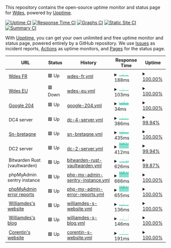 This repository contains the open-source uptime monitor and status page for [Wdes](https://wdes.fr), powered by [Upptime](https://github.com/upptime/upptime).

[![Uptime CI](https://github.com/wdes/status/workflows/Uptime%20CI/badge.svg)](https://github.com/wdes/status/actions?query=workflow%3A%22Uptime+CI%22)
[![Response Time CI](https://github.com/wdes/status/workflows/Response%20Time%20CI/badge.svg)](https://github.com/wdes/status/actions?query=workflow%3A%22Response+Time+CI%22)
[![Graphs CI](https://github.com/wdes/status/workflows/Graphs%20CI/badge.svg)](https://github.com/wdes/status/actions?query=workflow%3A%22Graphs+CI%22)
[![Static Site CI](https://github.com/wdes/status/workflows/Static%20Site%20CI/badge.svg)](https://github.com/wdes/status/actions?query=workflow%3A%22Static+Site+CI%22)
[![Summary CI](https://github.com/wdes/status/workflows/Summary%20CI/badge.svg)](https://github.com/wdes/status/actions?query=workflow%3A%22Summary+CI%22)

With [Upptime](https://upptime.js.org), you can get your own unlimited and free uptime monitor and status page, powered entirely by a GitHub repository. We use [Issues](https://github.com/wdes/status/issues) as incident reports, [Actions](https://github.com/wdes/status/actions) as uptime monitors, and [Pages](https://status.datacenters.network) for the status page.

<!--start: status pages-->
<!-- This summary is generated by Upptime (https://github.com/upptime/upptime) -->
<!-- Do not edit this manually, your changes will be overwritten -->
<!-- prettier-ignore -->
| URL | Status | History | Response Time | Uptime |
| --- | ------ | ------- | ------------- | ------ |
| <img alt="" src="https://favicons.githubusercontent.com/wdes.fr" height="13"> [Wdes FR](https://wdes.fr) | 🟩 Up | [wdes-fr.yml](https://github.com/wdes/status/commits/HEAD/history/wdes-fr.yml) | <details><summary><img alt="Response time graph" src="./graphs/wdes-fr/response-time-week.png" height="20"> 188ms</summary><br><a href="https://status.datacenters.network/history/wdes-fr"><img alt="Response time 437" src="https://img.shields.io/endpoint?url=https%3A%2F%2Fraw.githubusercontent.com%2Fwdes%2Fstatus%2FHEAD%2Fapi%2Fwdes-fr%2Fresponse-time.json"></a><br><a href="https://status.datacenters.network/history/wdes-fr"><img alt="24-hour response time 174" src="https://img.shields.io/endpoint?url=https%3A%2F%2Fraw.githubusercontent.com%2Fwdes%2Fstatus%2FHEAD%2Fapi%2Fwdes-fr%2Fresponse-time-day.json"></a><br><a href="https://status.datacenters.network/history/wdes-fr"><img alt="7-day response time 188" src="https://img.shields.io/endpoint?url=https%3A%2F%2Fraw.githubusercontent.com%2Fwdes%2Fstatus%2FHEAD%2Fapi%2Fwdes-fr%2Fresponse-time-week.json"></a><br><a href="https://status.datacenters.network/history/wdes-fr"><img alt="30-day response time 192" src="https://img.shields.io/endpoint?url=https%3A%2F%2Fraw.githubusercontent.com%2Fwdes%2Fstatus%2FHEAD%2Fapi%2Fwdes-fr%2Fresponse-time-month.json"></a><br><a href="https://status.datacenters.network/history/wdes-fr"><img alt="1-year response time 437" src="https://img.shields.io/endpoint?url=https%3A%2F%2Fraw.githubusercontent.com%2Fwdes%2Fstatus%2FHEAD%2Fapi%2Fwdes-fr%2Fresponse-time-year.json"></a></details> | <details><summary><a href="https://status.datacenters.network/history/wdes-fr">100.00%</a></summary><a href="https://status.datacenters.network/history/wdes-fr"><img alt="All-time uptime 99.60%" src="https://img.shields.io/endpoint?url=https%3A%2F%2Fraw.githubusercontent.com%2Fwdes%2Fstatus%2FHEAD%2Fapi%2Fwdes-fr%2Fuptime.json"></a><br><a href="https://status.datacenters.network/history/wdes-fr"><img alt="24-hour uptime 100.00%" src="https://img.shields.io/endpoint?url=https%3A%2F%2Fraw.githubusercontent.com%2Fwdes%2Fstatus%2FHEAD%2Fapi%2Fwdes-fr%2Fuptime-day.json"></a><br><a href="https://status.datacenters.network/history/wdes-fr"><img alt="7-day uptime 100.00%" src="https://img.shields.io/endpoint?url=https%3A%2F%2Fraw.githubusercontent.com%2Fwdes%2Fstatus%2FHEAD%2Fapi%2Fwdes-fr%2Fuptime-week.json"></a><br><a href="https://status.datacenters.network/history/wdes-fr"><img alt="30-day uptime 100.00%" src="https://img.shields.io/endpoint?url=https%3A%2F%2Fraw.githubusercontent.com%2Fwdes%2Fstatus%2FHEAD%2Fapi%2Fwdes-fr%2Fuptime-month.json"></a><br><a href="https://status.datacenters.network/history/wdes-fr"><img alt="1-year uptime 99.60%" src="https://img.shields.io/endpoint?url=https%3A%2F%2Fraw.githubusercontent.com%2Fwdes%2Fstatus%2FHEAD%2Fapi%2Fwdes-fr%2Fuptime-year.json"></a></details>
| <img alt="" src="https://favicons.githubusercontent.com/wdes.eu" height="13"> [Wdes EU](https://wdes.eu) | 🟥 Down | [wdes-eu.yml](https://github.com/wdes/status/commits/HEAD/history/wdes-eu.yml) | <details><summary><img alt="Response time graph" src="./graphs/wdes-eu/response-time-week.png" height="20"> 103ms</summary><br><a href="https://status.datacenters.network/history/wdes-eu"><img alt="Response time 310" src="https://img.shields.io/endpoint?url=https%3A%2F%2Fraw.githubusercontent.com%2Fwdes%2Fstatus%2FHEAD%2Fapi%2Fwdes-eu%2Fresponse-time.json"></a><br><a href="https://status.datacenters.network/history/wdes-eu"><img alt="24-hour response time 96" src="https://img.shields.io/endpoint?url=https%3A%2F%2Fraw.githubusercontent.com%2Fwdes%2Fstatus%2FHEAD%2Fapi%2Fwdes-eu%2Fresponse-time-day.json"></a><br><a href="https://status.datacenters.network/history/wdes-eu"><img alt="7-day response time 103" src="https://img.shields.io/endpoint?url=https%3A%2F%2Fraw.githubusercontent.com%2Fwdes%2Fstatus%2FHEAD%2Fapi%2Fwdes-eu%2Fresponse-time-week.json"></a><br><a href="https://status.datacenters.network/history/wdes-eu"><img alt="30-day response time 102" src="https://img.shields.io/endpoint?url=https%3A%2F%2Fraw.githubusercontent.com%2Fwdes%2Fstatus%2FHEAD%2Fapi%2Fwdes-eu%2Fresponse-time-month.json"></a><br><a href="https://status.datacenters.network/history/wdes-eu"><img alt="1-year response time 310" src="https://img.shields.io/endpoint?url=https%3A%2F%2Fraw.githubusercontent.com%2Fwdes%2Fstatus%2FHEAD%2Fapi%2Fwdes-eu%2Fresponse-time-year.json"></a></details> | <details><summary><a href="https://status.datacenters.network/history/wdes-eu">100.00%</a></summary><a href="https://status.datacenters.network/history/wdes-eu"><img alt="All-time uptime 99.96%" src="https://img.shields.io/endpoint?url=https%3A%2F%2Fraw.githubusercontent.com%2Fwdes%2Fstatus%2FHEAD%2Fapi%2Fwdes-eu%2Fuptime.json"></a><br><a href="https://status.datacenters.network/history/wdes-eu"><img alt="24-hour uptime 100.00%" src="https://img.shields.io/endpoint?url=https%3A%2F%2Fraw.githubusercontent.com%2Fwdes%2Fstatus%2FHEAD%2Fapi%2Fwdes-eu%2Fuptime-day.json"></a><br><a href="https://status.datacenters.network/history/wdes-eu"><img alt="7-day uptime 100.00%" src="https://img.shields.io/endpoint?url=https%3A%2F%2Fraw.githubusercontent.com%2Fwdes%2Fstatus%2FHEAD%2Fapi%2Fwdes-eu%2Fuptime-week.json"></a><br><a href="https://status.datacenters.network/history/wdes-eu"><img alt="30-day uptime 100.00%" src="https://img.shields.io/endpoint?url=https%3A%2F%2Fraw.githubusercontent.com%2Fwdes%2Fstatus%2FHEAD%2Fapi%2Fwdes-eu%2Fuptime-month.json"></a><br><a href="https://status.datacenters.network/history/wdes-eu"><img alt="1-year uptime 99.96%" src="https://img.shields.io/endpoint?url=https%3A%2F%2Fraw.githubusercontent.com%2Fwdes%2Fstatus%2FHEAD%2Fapi%2Fwdes-eu%2Fuptime-year.json"></a></details>
| <img alt="" src="https://favicons.githubusercontent.com/google.com" height="13"> [Google 204](https://google.com/generate_204) | 🟩 Up | [google-204.yml](https://github.com/wdes/status/commits/HEAD/history/google-204.yml) | <details><summary><img alt="Response time graph" src="./graphs/google-204/response-time-week.png" height="20"> 34ms</summary><br><a href="https://status.datacenters.network/history/google-204"><img alt="Response time 32" src="https://img.shields.io/endpoint?url=https%3A%2F%2Fraw.githubusercontent.com%2Fwdes%2Fstatus%2FHEAD%2Fapi%2Fgoogle-204%2Fresponse-time.json"></a><br><a href="https://status.datacenters.network/history/google-204"><img alt="24-hour response time 34" src="https://img.shields.io/endpoint?url=https%3A%2F%2Fraw.githubusercontent.com%2Fwdes%2Fstatus%2FHEAD%2Fapi%2Fgoogle-204%2Fresponse-time-day.json"></a><br><a href="https://status.datacenters.network/history/google-204"><img alt="7-day response time 34" src="https://img.shields.io/endpoint?url=https%3A%2F%2Fraw.githubusercontent.com%2Fwdes%2Fstatus%2FHEAD%2Fapi%2Fgoogle-204%2Fresponse-time-week.json"></a><br><a href="https://status.datacenters.network/history/google-204"><img alt="30-day response time 33" src="https://img.shields.io/endpoint?url=https%3A%2F%2Fraw.githubusercontent.com%2Fwdes%2Fstatus%2FHEAD%2Fapi%2Fgoogle-204%2Fresponse-time-month.json"></a><br><a href="https://status.datacenters.network/history/google-204"><img alt="1-year response time 32" src="https://img.shields.io/endpoint?url=https%3A%2F%2Fraw.githubusercontent.com%2Fwdes%2Fstatus%2FHEAD%2Fapi%2Fgoogle-204%2Fresponse-time-year.json"></a></details> | <details><summary><a href="https://status.datacenters.network/history/google-204">100.00%</a></summary><a href="https://status.datacenters.network/history/google-204"><img alt="All-time uptime 100.00%" src="https://img.shields.io/endpoint?url=https%3A%2F%2Fraw.githubusercontent.com%2Fwdes%2Fstatus%2FHEAD%2Fapi%2Fgoogle-204%2Fuptime.json"></a><br><a href="https://status.datacenters.network/history/google-204"><img alt="24-hour uptime 100.00%" src="https://img.shields.io/endpoint?url=https%3A%2F%2Fraw.githubusercontent.com%2Fwdes%2Fstatus%2FHEAD%2Fapi%2Fgoogle-204%2Fuptime-day.json"></a><br><a href="https://status.datacenters.network/history/google-204"><img alt="7-day uptime 100.00%" src="https://img.shields.io/endpoint?url=https%3A%2F%2Fraw.githubusercontent.com%2Fwdes%2Fstatus%2FHEAD%2Fapi%2Fgoogle-204%2Fuptime-week.json"></a><br><a href="https://status.datacenters.network/history/google-204"><img alt="30-day uptime 100.00%" src="https://img.shields.io/endpoint?url=https%3A%2F%2Fraw.githubusercontent.com%2Fwdes%2Fstatus%2FHEAD%2Fapi%2Fgoogle-204%2Fuptime-month.json"></a><br><a href="https://status.datacenters.network/history/google-204"><img alt="1-year uptime 100.00%" src="https://img.shields.io/endpoint?url=https%3A%2F%2Fraw.githubusercontent.com%2Fwdes%2Fstatus%2FHEAD%2Fapi%2Fgoogle-204%2Fuptime-year.json"></a></details>
| <img alt="" src="https://favicons.githubusercontent.com/null" height="13"> DC4 server | 🟩 Up | [dc-4-server.yml](https://github.com/wdes/status/commits/HEAD/history/dc-4-server.yml) | <details><summary><img alt="Response time graph" src="./graphs/dc-4-server/response-time-week.png" height="20"> 386ms</summary><br><a href="https://status.datacenters.network/history/dc-4-server"><img alt="Response time 342" src="https://img.shields.io/endpoint?url=https%3A%2F%2Fraw.githubusercontent.com%2Fwdes%2Fstatus%2FHEAD%2Fapi%2Fdc-4-server%2Fresponse-time.json"></a><br><a href="https://status.datacenters.network/history/dc-4-server"><img alt="24-hour response time 394" src="https://img.shields.io/endpoint?url=https%3A%2F%2Fraw.githubusercontent.com%2Fwdes%2Fstatus%2FHEAD%2Fapi%2Fdc-4-server%2Fresponse-time-day.json"></a><br><a href="https://status.datacenters.network/history/dc-4-server"><img alt="7-day response time 386" src="https://img.shields.io/endpoint?url=https%3A%2F%2Fraw.githubusercontent.com%2Fwdes%2Fstatus%2FHEAD%2Fapi%2Fdc-4-server%2Fresponse-time-week.json"></a><br><a href="https://status.datacenters.network/history/dc-4-server"><img alt="30-day response time 374" src="https://img.shields.io/endpoint?url=https%3A%2F%2Fraw.githubusercontent.com%2Fwdes%2Fstatus%2FHEAD%2Fapi%2Fdc-4-server%2Fresponse-time-month.json"></a><br><a href="https://status.datacenters.network/history/dc-4-server"><img alt="1-year response time 342" src="https://img.shields.io/endpoint?url=https%3A%2F%2Fraw.githubusercontent.com%2Fwdes%2Fstatus%2FHEAD%2Fapi%2Fdc-4-server%2Fresponse-time-year.json"></a></details> | <details><summary><a href="https://status.datacenters.network/history/dc-4-server">99.94%</a></summary><a href="https://status.datacenters.network/history/dc-4-server"><img alt="All-time uptime 99.74%" src="https://img.shields.io/endpoint?url=https%3A%2F%2Fraw.githubusercontent.com%2Fwdes%2Fstatus%2FHEAD%2Fapi%2Fdc-4-server%2Fuptime.json"></a><br><a href="https://status.datacenters.network/history/dc-4-server"><img alt="24-hour uptime 99.58%" src="https://img.shields.io/endpoint?url=https%3A%2F%2Fraw.githubusercontent.com%2Fwdes%2Fstatus%2FHEAD%2Fapi%2Fdc-4-server%2Fuptime-day.json"></a><br><a href="https://status.datacenters.network/history/dc-4-server"><img alt="7-day uptime 99.94%" src="https://img.shields.io/endpoint?url=https%3A%2F%2Fraw.githubusercontent.com%2Fwdes%2Fstatus%2FHEAD%2Fapi%2Fdc-4-server%2Fuptime-week.json"></a><br><a href="https://status.datacenters.network/history/dc-4-server"><img alt="30-day uptime 99.98%" src="https://img.shields.io/endpoint?url=https%3A%2F%2Fraw.githubusercontent.com%2Fwdes%2Fstatus%2FHEAD%2Fapi%2Fdc-4-server%2Fuptime-month.json"></a><br><a href="https://status.datacenters.network/history/dc-4-server"><img alt="1-year uptime 99.74%" src="https://img.shields.io/endpoint?url=https%3A%2F%2Fraw.githubusercontent.com%2Fwdes%2Fstatus%2FHEAD%2Fapi%2Fdc-4-server%2Fuptime-year.json"></a></details>
| <img alt="" src="https://favicons.githubusercontent.com/sn-bretagne.net" height="13"> [Sn-bretagne](https://sn-bretagne.net/liens) | 🟩 Up | [sn-bretagne.yml](https://github.com/wdes/status/commits/HEAD/history/sn-bretagne.yml) | <details><summary><img alt="Response time graph" src="./graphs/sn-bretagne/response-time-week.png" height="20"> 435ms</summary><br><a href="https://status.datacenters.network/history/sn-bretagne"><img alt="Response time 419" src="https://img.shields.io/endpoint?url=https%3A%2F%2Fraw.githubusercontent.com%2Fwdes%2Fstatus%2FHEAD%2Fapi%2Fsn-bretagne%2Fresponse-time.json"></a><br><a href="https://status.datacenters.network/history/sn-bretagne"><img alt="24-hour response time 429" src="https://img.shields.io/endpoint?url=https%3A%2F%2Fraw.githubusercontent.com%2Fwdes%2Fstatus%2FHEAD%2Fapi%2Fsn-bretagne%2Fresponse-time-day.json"></a><br><a href="https://status.datacenters.network/history/sn-bretagne"><img alt="7-day response time 435" src="https://img.shields.io/endpoint?url=https%3A%2F%2Fraw.githubusercontent.com%2Fwdes%2Fstatus%2FHEAD%2Fapi%2Fsn-bretagne%2Fresponse-time-week.json"></a><br><a href="https://status.datacenters.network/history/sn-bretagne"><img alt="30-day response time 426" src="https://img.shields.io/endpoint?url=https%3A%2F%2Fraw.githubusercontent.com%2Fwdes%2Fstatus%2FHEAD%2Fapi%2Fsn-bretagne%2Fresponse-time-month.json"></a><br><a href="https://status.datacenters.network/history/sn-bretagne"><img alt="1-year response time 419" src="https://img.shields.io/endpoint?url=https%3A%2F%2Fraw.githubusercontent.com%2Fwdes%2Fstatus%2FHEAD%2Fapi%2Fsn-bretagne%2Fresponse-time-year.json"></a></details> | <details><summary><a href="https://status.datacenters.network/history/sn-bretagne">100.00%</a></summary><a href="https://status.datacenters.network/history/sn-bretagne"><img alt="All-time uptime 99.97%" src="https://img.shields.io/endpoint?url=https%3A%2F%2Fraw.githubusercontent.com%2Fwdes%2Fstatus%2FHEAD%2Fapi%2Fsn-bretagne%2Fuptime.json"></a><br><a href="https://status.datacenters.network/history/sn-bretagne"><img alt="24-hour uptime 100.00%" src="https://img.shields.io/endpoint?url=https%3A%2F%2Fraw.githubusercontent.com%2Fwdes%2Fstatus%2FHEAD%2Fapi%2Fsn-bretagne%2Fuptime-day.json"></a><br><a href="https://status.datacenters.network/history/sn-bretagne"><img alt="7-day uptime 100.00%" src="https://img.shields.io/endpoint?url=https%3A%2F%2Fraw.githubusercontent.com%2Fwdes%2Fstatus%2FHEAD%2Fapi%2Fsn-bretagne%2Fuptime-week.json"></a><br><a href="https://status.datacenters.network/history/sn-bretagne"><img alt="30-day uptime 100.00%" src="https://img.shields.io/endpoint?url=https%3A%2F%2Fraw.githubusercontent.com%2Fwdes%2Fstatus%2FHEAD%2Fapi%2Fsn-bretagne%2Fuptime-month.json"></a><br><a href="https://status.datacenters.network/history/sn-bretagne"><img alt="1-year uptime 99.97%" src="https://img.shields.io/endpoint?url=https%3A%2F%2Fraw.githubusercontent.com%2Fwdes%2Fstatus%2FHEAD%2Fapi%2Fsn-bretagne%2Fuptime-year.json"></a></details>
| <img alt="" src="https://favicons.githubusercontent.com/null" height="13"> DC2 server | 🟩 Up | [dc-2-server.yml](https://github.com/wdes/status/commits/HEAD/history/dc-2-server.yml) | <details><summary><img alt="Response time graph" src="./graphs/dc-2-server/response-time-week.png" height="20"> 412ms</summary><br><a href="https://status.datacenters.network/history/dc-2-server"><img alt="Response time 413" src="https://img.shields.io/endpoint?url=https%3A%2F%2Fraw.githubusercontent.com%2Fwdes%2Fstatus%2FHEAD%2Fapi%2Fdc-2-server%2Fresponse-time.json"></a><br><a href="https://status.datacenters.network/history/dc-2-server"><img alt="24-hour response time 409" src="https://img.shields.io/endpoint?url=https%3A%2F%2Fraw.githubusercontent.com%2Fwdes%2Fstatus%2FHEAD%2Fapi%2Fdc-2-server%2Fresponse-time-day.json"></a><br><a href="https://status.datacenters.network/history/dc-2-server"><img alt="7-day response time 412" src="https://img.shields.io/endpoint?url=https%3A%2F%2Fraw.githubusercontent.com%2Fwdes%2Fstatus%2FHEAD%2Fapi%2Fdc-2-server%2Fresponse-time-week.json"></a><br><a href="https://status.datacenters.network/history/dc-2-server"><img alt="30-day response time 414" src="https://img.shields.io/endpoint?url=https%3A%2F%2Fraw.githubusercontent.com%2Fwdes%2Fstatus%2FHEAD%2Fapi%2Fdc-2-server%2Fresponse-time-month.json"></a><br><a href="https://status.datacenters.network/history/dc-2-server"><img alt="1-year response time 413" src="https://img.shields.io/endpoint?url=https%3A%2F%2Fraw.githubusercontent.com%2Fwdes%2Fstatus%2FHEAD%2Fapi%2Fdc-2-server%2Fresponse-time-year.json"></a></details> | <details><summary><a href="https://status.datacenters.network/history/dc-2-server">99.94%</a></summary><a href="https://status.datacenters.network/history/dc-2-server"><img alt="All-time uptime 92.98%" src="https://img.shields.io/endpoint?url=https%3A%2F%2Fraw.githubusercontent.com%2Fwdes%2Fstatus%2FHEAD%2Fapi%2Fdc-2-server%2Fuptime.json"></a><br><a href="https://status.datacenters.network/history/dc-2-server"><img alt="24-hour uptime 99.61%" src="https://img.shields.io/endpoint?url=https%3A%2F%2Fraw.githubusercontent.com%2Fwdes%2Fstatus%2FHEAD%2Fapi%2Fdc-2-server%2Fuptime-day.json"></a><br><a href="https://status.datacenters.network/history/dc-2-server"><img alt="7-day uptime 99.94%" src="https://img.shields.io/endpoint?url=https%3A%2F%2Fraw.githubusercontent.com%2Fwdes%2Fstatus%2FHEAD%2Fapi%2Fdc-2-server%2Fuptime-week.json"></a><br><a href="https://status.datacenters.network/history/dc-2-server"><img alt="30-day uptime 99.87%" src="https://img.shields.io/endpoint?url=https%3A%2F%2Fraw.githubusercontent.com%2Fwdes%2Fstatus%2FHEAD%2Fapi%2Fdc-2-server%2Fuptime-month.json"></a><br><a href="https://status.datacenters.network/history/dc-2-server"><img alt="1-year uptime 92.98%" src="https://img.shields.io/endpoint?url=https%3A%2F%2Fraw.githubusercontent.com%2Fwdes%2Fstatus%2FHEAD%2Fapi%2Fdc-2-server%2Fuptime-year.json"></a></details>
| <img alt="" src="https://favicons.githubusercontent.com/null" height="13"> Bitwarden Rust (vaultwarden) | 🟩 Up | [bitwarden-rust-vaultwarden.yml](https://github.com/wdes/status/commits/HEAD/history/bitwarden-rust-vaultwarden.yml) | <details><summary><img alt="Response time graph" src="./graphs/bitwarden-rust-vaultwarden/response-time-week.png" height="20"> 626ms</summary><br><a href="https://status.datacenters.network/history/bitwarden-rust-vaultwarden"><img alt="Response time 400" src="https://img.shields.io/endpoint?url=https%3A%2F%2Fraw.githubusercontent.com%2Fwdes%2Fstatus%2FHEAD%2Fapi%2Fbitwarden-rust-vaultwarden%2Fresponse-time.json"></a><br><a href="https://status.datacenters.network/history/bitwarden-rust-vaultwarden"><img alt="24-hour response time 1108" src="https://img.shields.io/endpoint?url=https%3A%2F%2Fraw.githubusercontent.com%2Fwdes%2Fstatus%2FHEAD%2Fapi%2Fbitwarden-rust-vaultwarden%2Fresponse-time-day.json"></a><br><a href="https://status.datacenters.network/history/bitwarden-rust-vaultwarden"><img alt="7-day response time 626" src="https://img.shields.io/endpoint?url=https%3A%2F%2Fraw.githubusercontent.com%2Fwdes%2Fstatus%2FHEAD%2Fapi%2Fbitwarden-rust-vaultwarden%2Fresponse-time-week.json"></a><br><a href="https://status.datacenters.network/history/bitwarden-rust-vaultwarden"><img alt="30-day response time 558" src="https://img.shields.io/endpoint?url=https%3A%2F%2Fraw.githubusercontent.com%2Fwdes%2Fstatus%2FHEAD%2Fapi%2Fbitwarden-rust-vaultwarden%2Fresponse-time-month.json"></a><br><a href="https://status.datacenters.network/history/bitwarden-rust-vaultwarden"><img alt="1-year response time 400" src="https://img.shields.io/endpoint?url=https%3A%2F%2Fraw.githubusercontent.com%2Fwdes%2Fstatus%2FHEAD%2Fapi%2Fbitwarden-rust-vaultwarden%2Fresponse-time-year.json"></a></details> | <details><summary><a href="https://status.datacenters.network/history/bitwarden-rust-vaultwarden">99.87%</a></summary><a href="https://status.datacenters.network/history/bitwarden-rust-vaultwarden"><img alt="All-time uptime 99.95%" src="https://img.shields.io/endpoint?url=https%3A%2F%2Fraw.githubusercontent.com%2Fwdes%2Fstatus%2FHEAD%2Fapi%2Fbitwarden-rust-vaultwarden%2Fuptime.json"></a><br><a href="https://status.datacenters.network/history/bitwarden-rust-vaultwarden"><img alt="24-hour uptime 99.07%" src="https://img.shields.io/endpoint?url=https%3A%2F%2Fraw.githubusercontent.com%2Fwdes%2Fstatus%2FHEAD%2Fapi%2Fbitwarden-rust-vaultwarden%2Fuptime-day.json"></a><br><a href="https://status.datacenters.network/history/bitwarden-rust-vaultwarden"><img alt="7-day uptime 99.87%" src="https://img.shields.io/endpoint?url=https%3A%2F%2Fraw.githubusercontent.com%2Fwdes%2Fstatus%2FHEAD%2Fapi%2Fbitwarden-rust-vaultwarden%2Fuptime-week.json"></a><br><a href="https://status.datacenters.network/history/bitwarden-rust-vaultwarden"><img alt="30-day uptime 99.91%" src="https://img.shields.io/endpoint?url=https%3A%2F%2Fraw.githubusercontent.com%2Fwdes%2Fstatus%2FHEAD%2Fapi%2Fbitwarden-rust-vaultwarden%2Fuptime-month.json"></a><br><a href="https://status.datacenters.network/history/bitwarden-rust-vaultwarden"><img alt="1-year uptime 99.95%" src="https://img.shields.io/endpoint?url=https%3A%2F%2Fraw.githubusercontent.com%2Fwdes%2Fstatus%2FHEAD%2Fapi%2Fbitwarden-rust-vaultwarden%2Fuptime-year.json"></a></details>
| <img alt="" src="https://favicons.githubusercontent.com/null" height="13"> phpMyAdmin sentry instance | 🟩 Up | [php-my-admin-sentry-instance.yml](https://github.com/wdes/status/commits/HEAD/history/php-my-admin-sentry-instance.yml) | <details><summary><img alt="Response time graph" src="./graphs/php-my-admin-sentry-instance/response-time-week.png" height="20"> 666ms</summary><br><a href="https://status.datacenters.network/history/php-my-admin-sentry-instance"><img alt="Response time 443" src="https://img.shields.io/endpoint?url=https%3A%2F%2Fraw.githubusercontent.com%2Fwdes%2Fstatus%2FHEAD%2Fapi%2Fphp-my-admin-sentry-instance%2Fresponse-time.json"></a><br><a href="https://status.datacenters.network/history/php-my-admin-sentry-instance"><img alt="24-hour response time 661" src="https://img.shields.io/endpoint?url=https%3A%2F%2Fraw.githubusercontent.com%2Fwdes%2Fstatus%2FHEAD%2Fapi%2Fphp-my-admin-sentry-instance%2Fresponse-time-day.json"></a><br><a href="https://status.datacenters.network/history/php-my-admin-sentry-instance"><img alt="7-day response time 666" src="https://img.shields.io/endpoint?url=https%3A%2F%2Fraw.githubusercontent.com%2Fwdes%2Fstatus%2FHEAD%2Fapi%2Fphp-my-admin-sentry-instance%2Fresponse-time-week.json"></a><br><a href="https://status.datacenters.network/history/php-my-admin-sentry-instance"><img alt="30-day response time 614" src="https://img.shields.io/endpoint?url=https%3A%2F%2Fraw.githubusercontent.com%2Fwdes%2Fstatus%2FHEAD%2Fapi%2Fphp-my-admin-sentry-instance%2Fresponse-time-month.json"></a><br><a href="https://status.datacenters.network/history/php-my-admin-sentry-instance"><img alt="1-year response time 443" src="https://img.shields.io/endpoint?url=https%3A%2F%2Fraw.githubusercontent.com%2Fwdes%2Fstatus%2FHEAD%2Fapi%2Fphp-my-admin-sentry-instance%2Fresponse-time-year.json"></a></details> | <details><summary><a href="https://status.datacenters.network/history/php-my-admin-sentry-instance">100.00%</a></summary><a href="https://status.datacenters.network/history/php-my-admin-sentry-instance"><img alt="All-time uptime 99.94%" src="https://img.shields.io/endpoint?url=https%3A%2F%2Fraw.githubusercontent.com%2Fwdes%2Fstatus%2FHEAD%2Fapi%2Fphp-my-admin-sentry-instance%2Fuptime.json"></a><br><a href="https://status.datacenters.network/history/php-my-admin-sentry-instance"><img alt="24-hour uptime 100.00%" src="https://img.shields.io/endpoint?url=https%3A%2F%2Fraw.githubusercontent.com%2Fwdes%2Fstatus%2FHEAD%2Fapi%2Fphp-my-admin-sentry-instance%2Fuptime-day.json"></a><br><a href="https://status.datacenters.network/history/php-my-admin-sentry-instance"><img alt="7-day uptime 100.00%" src="https://img.shields.io/endpoint?url=https%3A%2F%2Fraw.githubusercontent.com%2Fwdes%2Fstatus%2FHEAD%2Fapi%2Fphp-my-admin-sentry-instance%2Fuptime-week.json"></a><br><a href="https://status.datacenters.network/history/php-my-admin-sentry-instance"><img alt="30-day uptime 100.00%" src="https://img.shields.io/endpoint?url=https%3A%2F%2Fraw.githubusercontent.com%2Fwdes%2Fstatus%2FHEAD%2Fapi%2Fphp-my-admin-sentry-instance%2Fuptime-month.json"></a><br><a href="https://status.datacenters.network/history/php-my-admin-sentry-instance"><img alt="1-year uptime 99.94%" src="https://img.shields.io/endpoint?url=https%3A%2F%2Fraw.githubusercontent.com%2Fwdes%2Fstatus%2FHEAD%2Fapi%2Fphp-my-admin-sentry-instance%2Fuptime-year.json"></a></details>
| <img alt="" src="https://favicons.githubusercontent.com/reports.phpmyadmin.net" height="13"> [phpMyAdmin error reports](https://reports.phpmyadmin.net/robots.txt) | 🟩 Up | [php-my-admin-error-reports.yml](https://github.com/wdes/status/commits/HEAD/history/php-my-admin-error-reports.yml) | <details><summary><img alt="Response time graph" src="./graphs/php-my-admin-error-reports/response-time-week.png" height="20"> 655ms</summary><br><a href="https://status.datacenters.network/history/php-my-admin-error-reports"><img alt="Response time 646" src="https://img.shields.io/endpoint?url=https%3A%2F%2Fraw.githubusercontent.com%2Fwdes%2Fstatus%2FHEAD%2Fapi%2Fphp-my-admin-error-reports%2Fresponse-time.json"></a><br><a href="https://status.datacenters.network/history/php-my-admin-error-reports"><img alt="24-hour response time 654" src="https://img.shields.io/endpoint?url=https%3A%2F%2Fraw.githubusercontent.com%2Fwdes%2Fstatus%2FHEAD%2Fapi%2Fphp-my-admin-error-reports%2Fresponse-time-day.json"></a><br><a href="https://status.datacenters.network/history/php-my-admin-error-reports"><img alt="7-day response time 655" src="https://img.shields.io/endpoint?url=https%3A%2F%2Fraw.githubusercontent.com%2Fwdes%2Fstatus%2FHEAD%2Fapi%2Fphp-my-admin-error-reports%2Fresponse-time-week.json"></a><br><a href="https://status.datacenters.network/history/php-my-admin-error-reports"><img alt="30-day response time 652" src="https://img.shields.io/endpoint?url=https%3A%2F%2Fraw.githubusercontent.com%2Fwdes%2Fstatus%2FHEAD%2Fapi%2Fphp-my-admin-error-reports%2Fresponse-time-month.json"></a><br><a href="https://status.datacenters.network/history/php-my-admin-error-reports"><img alt="1-year response time 646" src="https://img.shields.io/endpoint?url=https%3A%2F%2Fraw.githubusercontent.com%2Fwdes%2Fstatus%2FHEAD%2Fapi%2Fphp-my-admin-error-reports%2Fresponse-time-year.json"></a></details> | <details><summary><a href="https://status.datacenters.network/history/php-my-admin-error-reports">100.00%</a></summary><a href="https://status.datacenters.network/history/php-my-admin-error-reports"><img alt="All-time uptime 99.96%" src="https://img.shields.io/endpoint?url=https%3A%2F%2Fraw.githubusercontent.com%2Fwdes%2Fstatus%2FHEAD%2Fapi%2Fphp-my-admin-error-reports%2Fuptime.json"></a><br><a href="https://status.datacenters.network/history/php-my-admin-error-reports"><img alt="24-hour uptime 100.00%" src="https://img.shields.io/endpoint?url=https%3A%2F%2Fraw.githubusercontent.com%2Fwdes%2Fstatus%2FHEAD%2Fapi%2Fphp-my-admin-error-reports%2Fuptime-day.json"></a><br><a href="https://status.datacenters.network/history/php-my-admin-error-reports"><img alt="7-day uptime 100.00%" src="https://img.shields.io/endpoint?url=https%3A%2F%2Fraw.githubusercontent.com%2Fwdes%2Fstatus%2FHEAD%2Fapi%2Fphp-my-admin-error-reports%2Fuptime-week.json"></a><br><a href="https://status.datacenters.network/history/php-my-admin-error-reports"><img alt="30-day uptime 100.00%" src="https://img.shields.io/endpoint?url=https%3A%2F%2Fraw.githubusercontent.com%2Fwdes%2Fstatus%2FHEAD%2Fapi%2Fphp-my-admin-error-reports%2Fuptime-month.json"></a><br><a href="https://status.datacenters.network/history/php-my-admin-error-reports"><img alt="1-year uptime 99.96%" src="https://img.shields.io/endpoint?url=https%3A%2F%2Fraw.githubusercontent.com%2Fwdes%2Fstatus%2FHEAD%2Fapi%2Fphp-my-admin-error-reports%2Fuptime-year.json"></a></details>
| <img alt="" src="https://favicons.githubusercontent.com/williamdes.eu" height="13"> [Williamdes's website](https://williamdes.eu) | 🟩 Up | [williamdes-s-website.yml](https://github.com/wdes/status/commits/HEAD/history/williamdes-s-website.yml) | <details><summary><img alt="Response time graph" src="./graphs/williamdes-s-website/response-time-week.png" height="20"> 136ms</summary><br><a href="https://status.datacenters.network/history/williamdes-s-website"><img alt="Response time 300" src="https://img.shields.io/endpoint?url=https%3A%2F%2Fraw.githubusercontent.com%2Fwdes%2Fstatus%2FHEAD%2Fapi%2Fwilliamdes-s-website%2Fresponse-time.json"></a><br><a href="https://status.datacenters.network/history/williamdes-s-website"><img alt="24-hour response time 138" src="https://img.shields.io/endpoint?url=https%3A%2F%2Fraw.githubusercontent.com%2Fwdes%2Fstatus%2FHEAD%2Fapi%2Fwilliamdes-s-website%2Fresponse-time-day.json"></a><br><a href="https://status.datacenters.network/history/williamdes-s-website"><img alt="7-day response time 136" src="https://img.shields.io/endpoint?url=https%3A%2F%2Fraw.githubusercontent.com%2Fwdes%2Fstatus%2FHEAD%2Fapi%2Fwilliamdes-s-website%2Fresponse-time-week.json"></a><br><a href="https://status.datacenters.network/history/williamdes-s-website"><img alt="30-day response time 136" src="https://img.shields.io/endpoint?url=https%3A%2F%2Fraw.githubusercontent.com%2Fwdes%2Fstatus%2FHEAD%2Fapi%2Fwilliamdes-s-website%2Fresponse-time-month.json"></a><br><a href="https://status.datacenters.network/history/williamdes-s-website"><img alt="1-year response time 300" src="https://img.shields.io/endpoint?url=https%3A%2F%2Fraw.githubusercontent.com%2Fwdes%2Fstatus%2FHEAD%2Fapi%2Fwilliamdes-s-website%2Fresponse-time-year.json"></a></details> | <details><summary><a href="https://status.datacenters.network/history/williamdes-s-website">100.00%</a></summary><a href="https://status.datacenters.network/history/williamdes-s-website"><img alt="All-time uptime 99.95%" src="https://img.shields.io/endpoint?url=https%3A%2F%2Fraw.githubusercontent.com%2Fwdes%2Fstatus%2FHEAD%2Fapi%2Fwilliamdes-s-website%2Fuptime.json"></a><br><a href="https://status.datacenters.network/history/williamdes-s-website"><img alt="24-hour uptime 100.00%" src="https://img.shields.io/endpoint?url=https%3A%2F%2Fraw.githubusercontent.com%2Fwdes%2Fstatus%2FHEAD%2Fapi%2Fwilliamdes-s-website%2Fuptime-day.json"></a><br><a href="https://status.datacenters.network/history/williamdes-s-website"><img alt="7-day uptime 100.00%" src="https://img.shields.io/endpoint?url=https%3A%2F%2Fraw.githubusercontent.com%2Fwdes%2Fstatus%2FHEAD%2Fapi%2Fwilliamdes-s-website%2Fuptime-week.json"></a><br><a href="https://status.datacenters.network/history/williamdes-s-website"><img alt="30-day uptime 100.00%" src="https://img.shields.io/endpoint?url=https%3A%2F%2Fraw.githubusercontent.com%2Fwdes%2Fstatus%2FHEAD%2Fapi%2Fwilliamdes-s-website%2Fuptime-month.json"></a><br><a href="https://status.datacenters.network/history/williamdes-s-website"><img alt="1-year uptime 99.95%" src="https://img.shields.io/endpoint?url=https%3A%2F%2Fraw.githubusercontent.com%2Fwdes%2Fstatus%2FHEAD%2Fapi%2Fwilliamdes-s-website%2Fuptime-year.json"></a></details>
| <img alt="" src="https://favicons.githubusercontent.com/blog.williamdes.eu" height="13"> [Williamdes's blog](https://blog.williamdes.eu) | 🟩 Up | [williamdes-s-blog.yml](https://github.com/wdes/status/commits/HEAD/history/williamdes-s-blog.yml) | <details><summary><img alt="Response time graph" src="./graphs/williamdes-s-blog/response-time-week.png" height="20"> 146ms</summary><br><a href="https://status.datacenters.network/history/williamdes-s-blog"><img alt="Response time 138" src="https://img.shields.io/endpoint?url=https%3A%2F%2Fraw.githubusercontent.com%2Fwdes%2Fstatus%2FHEAD%2Fapi%2Fwilliamdes-s-blog%2Fresponse-time.json"></a><br><a href="https://status.datacenters.network/history/williamdes-s-blog"><img alt="24-hour response time 122" src="https://img.shields.io/endpoint?url=https%3A%2F%2Fraw.githubusercontent.com%2Fwdes%2Fstatus%2FHEAD%2Fapi%2Fwilliamdes-s-blog%2Fresponse-time-day.json"></a><br><a href="https://status.datacenters.network/history/williamdes-s-blog"><img alt="7-day response time 146" src="https://img.shields.io/endpoint?url=https%3A%2F%2Fraw.githubusercontent.com%2Fwdes%2Fstatus%2FHEAD%2Fapi%2Fwilliamdes-s-blog%2Fresponse-time-week.json"></a><br><a href="https://status.datacenters.network/history/williamdes-s-blog"><img alt="30-day response time 130" src="https://img.shields.io/endpoint?url=https%3A%2F%2Fraw.githubusercontent.com%2Fwdes%2Fstatus%2FHEAD%2Fapi%2Fwilliamdes-s-blog%2Fresponse-time-month.json"></a><br><a href="https://status.datacenters.network/history/williamdes-s-blog"><img alt="1-year response time 138" src="https://img.shields.io/endpoint?url=https%3A%2F%2Fraw.githubusercontent.com%2Fwdes%2Fstatus%2FHEAD%2Fapi%2Fwilliamdes-s-blog%2Fresponse-time-year.json"></a></details> | <details><summary><a href="https://status.datacenters.network/history/williamdes-s-blog">100.00%</a></summary><a href="https://status.datacenters.network/history/williamdes-s-blog"><img alt="All-time uptime 99.97%" src="https://img.shields.io/endpoint?url=https%3A%2F%2Fraw.githubusercontent.com%2Fwdes%2Fstatus%2FHEAD%2Fapi%2Fwilliamdes-s-blog%2Fuptime.json"></a><br><a href="https://status.datacenters.network/history/williamdes-s-blog"><img alt="24-hour uptime 100.00%" src="https://img.shields.io/endpoint?url=https%3A%2F%2Fraw.githubusercontent.com%2Fwdes%2Fstatus%2FHEAD%2Fapi%2Fwilliamdes-s-blog%2Fuptime-day.json"></a><br><a href="https://status.datacenters.network/history/williamdes-s-blog"><img alt="7-day uptime 100.00%" src="https://img.shields.io/endpoint?url=https%3A%2F%2Fraw.githubusercontent.com%2Fwdes%2Fstatus%2FHEAD%2Fapi%2Fwilliamdes-s-blog%2Fuptime-week.json"></a><br><a href="https://status.datacenters.network/history/williamdes-s-blog"><img alt="30-day uptime 100.00%" src="https://img.shields.io/endpoint?url=https%3A%2F%2Fraw.githubusercontent.com%2Fwdes%2Fstatus%2FHEAD%2Fapi%2Fwilliamdes-s-blog%2Fuptime-month.json"></a><br><a href="https://status.datacenters.network/history/williamdes-s-blog"><img alt="1-year uptime 99.97%" src="https://img.shields.io/endpoint?url=https%3A%2F%2Fraw.githubusercontent.com%2Fwdes%2Fstatus%2FHEAD%2Fapi%2Fwilliamdes-s-blog%2Fuptime-year.json"></a></details>
| <img alt="" src="https://favicons.githubusercontent.com/corentin.wdes.fr" height="13"> [Corentin's website](https://corentin.wdes.fr) | 🟩 Up | [corentin-s-website.yml](https://github.com/wdes/status/commits/HEAD/history/corentin-s-website.yml) | <details><summary><img alt="Response time graph" src="./graphs/corentin-s-website/response-time-week.png" height="20"> 191ms</summary><br><a href="https://status.datacenters.network/history/corentin-s-website"><img alt="Response time 242" src="https://img.shields.io/endpoint?url=https%3A%2F%2Fraw.githubusercontent.com%2Fwdes%2Fstatus%2FHEAD%2Fapi%2Fcorentin-s-website%2Fresponse-time.json"></a><br><a href="https://status.datacenters.network/history/corentin-s-website"><img alt="24-hour response time 189" src="https://img.shields.io/endpoint?url=https%3A%2F%2Fraw.githubusercontent.com%2Fwdes%2Fstatus%2FHEAD%2Fapi%2Fcorentin-s-website%2Fresponse-time-day.json"></a><br><a href="https://status.datacenters.network/history/corentin-s-website"><img alt="7-day response time 191" src="https://img.shields.io/endpoint?url=https%3A%2F%2Fraw.githubusercontent.com%2Fwdes%2Fstatus%2FHEAD%2Fapi%2Fcorentin-s-website%2Fresponse-time-week.json"></a><br><a href="https://status.datacenters.network/history/corentin-s-website"><img alt="30-day response time 188" src="https://img.shields.io/endpoint?url=https%3A%2F%2Fraw.githubusercontent.com%2Fwdes%2Fstatus%2FHEAD%2Fapi%2Fcorentin-s-website%2Fresponse-time-month.json"></a><br><a href="https://status.datacenters.network/history/corentin-s-website"><img alt="1-year response time 242" src="https://img.shields.io/endpoint?url=https%3A%2F%2Fraw.githubusercontent.com%2Fwdes%2Fstatus%2FHEAD%2Fapi%2Fcorentin-s-website%2Fresponse-time-year.json"></a></details> | <details><summary><a href="https://status.datacenters.network/history/corentin-s-website">100.00%</a></summary><a href="https://status.datacenters.network/history/corentin-s-website"><img alt="All-time uptime 99.89%" src="https://img.shields.io/endpoint?url=https%3A%2F%2Fraw.githubusercontent.com%2Fwdes%2Fstatus%2FHEAD%2Fapi%2Fcorentin-s-website%2Fuptime.json"></a><br><a href="https://status.datacenters.network/history/corentin-s-website"><img alt="24-hour uptime 100.00%" src="https://img.shields.io/endpoint?url=https%3A%2F%2Fraw.githubusercontent.com%2Fwdes%2Fstatus%2FHEAD%2Fapi%2Fcorentin-s-website%2Fuptime-day.json"></a><br><a href="https://status.datacenters.network/history/corentin-s-website"><img alt="7-day uptime 100.00%" src="https://img.shields.io/endpoint?url=https%3A%2F%2Fraw.githubusercontent.com%2Fwdes%2Fstatus%2FHEAD%2Fapi%2Fcorentin-s-website%2Fuptime-week.json"></a><br><a href="https://status.datacenters.network/history/corentin-s-website"><img alt="30-day uptime 100.00%" src="https://img.shields.io/endpoint?url=https%3A%2F%2Fraw.githubusercontent.com%2Fwdes%2Fstatus%2FHEAD%2Fapi%2Fcorentin-s-website%2Fuptime-month.json"></a><br><a href="https://status.datacenters.network/history/corentin-s-website"><img alt="1-year uptime 99.89%" src="https://img.shields.io/endpoint?url=https%3A%2F%2Fraw.githubusercontent.com%2Fwdes%2Fstatus%2FHEAD%2Fapi%2Fcorentin-s-website%2Fuptime-year.json"></a></details>

<!--end: status pages-->
